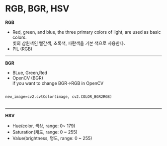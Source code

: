 RGB, BGR, HSV
===============
**RGB**   
- Red, green, and blue, the three primary colors of light, are used as basic colors.   
   빛의 삼원색인 빨간색, 초록색, 파란색을 기본 색으로 사용한다.    
- PIL (RGB)
---
**BGR**   
- BLue, Green,Red   
-  OpenCV (BGR)   
if you want to change BGR->RGB in OpenCV
<pre>
<code>
new_image=cv2.cvtColor(image, cv2.COLOR_BGR2RGB)
</code>
</pre>   
---
**HSV**
- Hue(color, 색상, range: 0~ 179)   
- Saturation(채도, range: 0 ~ 255)   
- Value(brightness, 명도, range: 0 ~ 255)    
